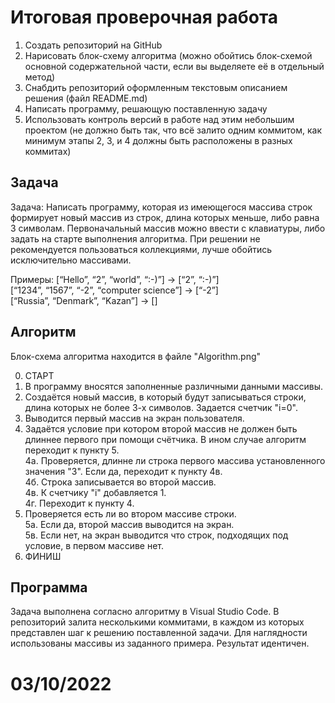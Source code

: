 # Итоговая проверочная работа

1. Создать репозиторий на GitHub
2. Нарисовать блок-схему алгоритма (можно обойтись блок-схемой основной содержательной части, если вы выделяете её в отдельный метод)
3. Снабдить репозиторий оформленным текстовым описанием решения (файл README.md)
4. Написать программу, решающую поставленную задачу
5. Использовать контроль версий в работе над этим небольшим проектом (не должно быть так, что всё залито одним коммитом, как минимум этапы 2, 3, и 4 должны быть расположены в разных коммитах)

## Задача
Задача: Написать программу, которая из имеющегося массива строк формирует новый массив из строк, длина которых меньше, либо равна 3 символам. Первоначальный массив можно ввести с клавиатуры, либо задать на старте выполнения алгоритма. 
При решении не рекомендуется пользоваться коллекциями, лучше обойтись исключительно массивами.

Примеры:
[“Hello”, “2”, “world”, “:-)”] → [“2”, “:-)”]  
[“1234”, “1567”, “-2”, “computer science”] → [“-2”]  
[“Russia”, “Denmark”, “Kazan”] → []

## Алгоритм
Блок-схема алгоритма находится в файле "Algorithm.png"

0. СТАРТ
1. В программу вносятся заполненные различными данными массивы.
2. Создаётся новый массив, в который будут записываться строки, длина которых не более 3-х символов. Задается счетчик "i=0".
3. Выводится первый массив на экран пользователя.
4. Задаётся условие при котором второй массив не должен быть длиннее первого при помощи счётчика. В ином случае алгоритм переходит к пункту 5.  
  4а. Проверяется, длинне ли строка первого массива установленного значения "3". Если да, переходит к пункту 4в.  
  4б. Строка записывается во второй массив.  
  4в. К счетчику "i" добавляется 1.  
  4г. Переходит к пункту 4.
5. Проверяется есть ли во втором массиве строки.  
  5а. Если да, второй массив выводится на экран.  
  5в. Если нет, на экран выводится что строк, подходящих под условие, в первом массиве нет.
6. ФИНИШ

## Программа
Задача выполнена согласно алгоритму в Visual Studio Code. В репозиторий залита несколькими коммитами, в каждом из которых представлен шаг к решению поставленной задачи. Для наглядности использованы массивы из заданного примера. Результат идентичен.

# 03/10/2022
